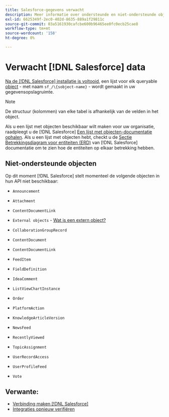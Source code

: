 ```yaml
---
title: Salesforce-gegevens verwacht
description: Meer informatie over ondersteunde en niet-ondersteunde objecten in Salesforce-gegevens.
exl-id: 6625349f-2ec0-402d-8635-889a1f29811c
source-git-commit: 03a5161930cafcbe600b96465ee0fc0ecb25cae8
workflow-type: tm+mt
source-wordcount: '158'
ht-degree: 0%

---
```


# Verwacht [!DNL Salesforce] data

[Na de [!DNL Salesforce] installatie is voltooid](../integrations/salesforce.md), een lijst voor elk queryable [object](https://developer.salesforce.com/docs/atlas.en-us.api.meta/api/sforce_api_objects_concepts.htm) - met naam `sf_/\{sobject-name}` - wordt gemaakt in uw gegevensopslagruimte.

>[!NOTE]
>
>De structuur (kolommen) van elke tabel is afhankelijk van de velden in het object.

Als u een lijst met objecten beschikbaar wilt maken voor uw organisatie, raadpleegt u de [!DNL Salesforce] [Een lijst met objecten-documentatie ophalen](https://developer.salesforce.com/docs/atlas.en-us.api_rest.meta/api_rest/dome_describeGlobal.htm). Als u een lijst met objecten hebt, checkt u de [Sectie Betrekkingsdiagram voor entiteiten (ERD)](https://developer.salesforce.com/docs/atlas.en-us.api.meta/api/sforce_api_erd_majors.htm) van [!DNL Salesforce] documentatie om te zien hoe de entiteiten op elkaar betrekking hebben.

## Niet-ondersteunde objecten

Op dit moment [!DNL Salesforce] stelt momenteel de volgende objecten in hun API niet beschikbaar:

* `Announcement`
* `Attachment`
* `ContentDocumentLink`
* `External objects` - [Wat is een extern object?](https://developer.salesforce.com/docs/atlas.en-us.api.meta/api/sforce_api_objects_external_objects.htm)
* `CollaborationGroupRecord`
* `ContentDocument`
* `ContentDocumentLink`
* `FeedItem`
* `FieldDefinition`
* `IdeaComment`
* `ListViewChartInstance`
* `Order`
* `PlatformAction`

* `KnowledgeArticleVersion`
* `NewsFeed`
* `RecentlyViewed`
* `TopicAssignment`
* `UserRecordAccess`
* `UserProfileFeed`
* `Vote`

## Verwante:

* [Verbinding maken [!DNL Salesforce]](../integrations/salesforce.md)
* [Integraties opnieuw verifiëren](https://support.magento.com/hc/en-us/articles/360016733151)
